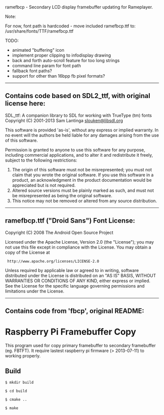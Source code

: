 
ramefbcp - Secondary LCD display framebuffer updating for Rameplayer.


Note:

For now, font path is hardcoded - move included ramefbcp.ttf to:
/usr/share/fonts/TTF/ramefbcp.ttf


TODO:
- animated "buffering" icon
- implement proper clipping to infodisplay drawing
- back and forth auto-scroll feature for too long strings
- command line param for font path
- fallback font paths?
- support for other than 16bpp fb pixel formats?


------------------------------------------------------------
Contains code based on SDL2_ttf, with original license here:
------------------------------------------------------------
  SDL_ttf:  A companion library to SDL for working with TrueType (tm) fonts
  Copyright (C) 2001-2013 Sam Lantinga <slouken@libsdl.org>

  This software is provided 'as-is', without any express or implied
  warranty.  In no event will the authors be held liable for any damages
  arising from the use of this software.

  Permission is granted to anyone to use this software for any purpose,
  including commercial applications, and to alter it and redistribute it
  freely, subject to the following restrictions:

  1. The origin of this software must not be misrepresented; you must not
     claim that you wrote the original software. If you use this software
     in a product, an acknowledgment in the product documentation would be
     appreciated but is not required.
  2. Altered source versions must be plainly marked as such, and must not be
     misrepresented as being the original software.
  3. This notice may not be removed or altered from any source distribution.


-----------------------------------------
ramefbcp.ttf ("Droid Sans") Font License:
-----------------------------------------

Copyright (C) 2008 The Android Open Source Project

Licensed under the Apache License, Version 2.0 (the "License");
you may not use this file except in compliance with the License.
You may obtain a copy of the License at
  
     http://www.apache.org/licenses/LICENSE-2.0
  
Unless required by applicable law or agreed to in writing, software
distributed under the License is distributed on an "AS IS" BASIS,
WITHOUT WARRANTIES OR CONDITIONS OF ANY KIND, either express or implied.
See the License for the specific language governing permissions and
limitations under the License.



-------------------------------------------
Contains code from 'fbcp', original README:
-------------------------------------------

Raspberry Pi Framebuffer Copy
=============================
This program used for copy primary framebuffer to secondary framebuffer (eg. FBTFT). It require lastest raspberry pi firmware (> 2013-07-11) to working properly.

Build
-----

    $ mkdir build
    
    $ cd build
    
    $ cmake ..
    
    $ make 
